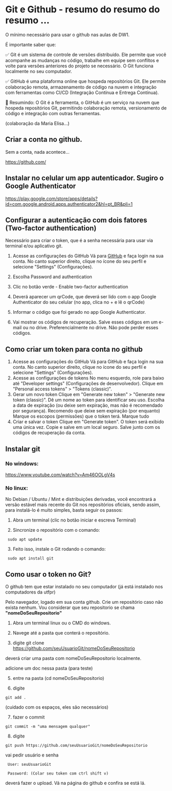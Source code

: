 # Git e Github  - resumo do resumo do resumo ...

O mínimo necessário para usar o github nas aulas de DW1.

É importante saber que:

✅ Git é um sistema de controle de versões distribuído. Ele permite que você acompanhe as mudanças no código, trabalhe em equipe sem conflitos e volte para versões anteriores do projeto se necessário. O Git funciona localmente no seu computador.

✅ GitHub é uma plataforma online que hospeda repositórios Git. Ele permite colaboração remota, armazenamento de código na nuvem e integração com ferramentas como CI/CD (Integração Contínua e Entrega Contínua).

🔹 Resumindo: O Git é a ferramenta, o GitHub é um serviço na nuvem que hospeda repositórios Git, permitindo colaboração remota, versionamento de código e integração com outras ferramentas.

(colaboração da Maria Elisa...)

## Criar a conta no github.
Sem a conta, nada acontece...

https://github.com/


## Instalar no celular um app autenticador. Sugiro o Google Authenticator

https://play.google.com/store/apps/details?id=com.google.android.apps.authenticator2&hl=pt_BR&pli=1


## Configurar a autenticação com dois fatores (Two-factor authentication)
Necessário para criar o token, que é a senha necessária para usar via terminal e/ou aplicativo git.

1. Acesse as configurações do GitHub
Vá para [GitHub](https://github.com/) e faça login na sua conta.
No canto superior direito, clique no ícone do seu perfil e selecione "Settings" (Configurações).
3. Escolha Password and authentication
4. Clic no botão verde - Enable two-factor authentication
5. Deverá aparecer um qrCode, que deverá ser lido com o app Google Authenticator do seu celular (no app, clica no + e lê o qrCode)
6. Informar o código que foi gerado no app Google Authenticator.

7. Vai mostrar os códigos de recuperação. Salve esses códigos em um e-mail ou no drive. Preferencialmente no drive. Não pode perder esses códigos.


## Como criar um token para conta no github

1. Acesse as configurações do GitHub
Vá para GitHub e faça login na sua conta.
No canto superior direito, clique no ícone do seu perfil e selecione "Settings" (Configurações).
2. Acesse as configurações de tokens
No menu esquerdo, role para baixo até "Developer settings" (Configurações de desenvolvedor).
Clique em "Personal access tokens" > "Tokens (classic)".
3. Gerar um novo token
Clique em "Generate new token" > "Generate new token (classic)".
Dê um nome ao token para identificar seu uso.
Escolha a data de expiração (ou deixe sem expiração, mas não é recomendado por segurança).
Recomendo que deixe sem expiração (por enquanto)
Marque os escopos (permissões) que o token terá.
Marque tudo
4. Criar e salvar o token
Clique em "Generate token".
O token será exibido uma única vez. Copie e salve em um local seguro. Salve junto com os códigos de recuperação da conta.

## Instalar git

### No windows:

https://www.youtube.com/watch?v=Am46OOLgV4s


### No linux: 
No Debian / Ubuntu / Mint e distribuições derivadas, você encontrará a versão estável mais recente do Git nos repositórios oficiais, sendo assim, para instalá-lo é muito simples, basta seguir os passos:

1) Abra um terminal (clic no botão iniciar e escreva Terminal)

2) Sincronize o repositório com o comando:

``` sudo apt update``` 

3) Feito isso, instale o Git rodando o comando:

``` sudo apt install git``` 


## Como usar o token no Git?

O github tem que estar instalado no seu computador (já está instalado nos computadores da utfpr)

Pelo navegador, logado em sua conta github. Crie um repositório caso não exista nenhum. Vou considerar que seu repositorio se chama **"nomeDoSeuRepositorio"**

1) Abra um terminal linux ou o CMD do windows.

2) Navege até a pasta que conterá o repositório.

4) digite
git clone https://github.com/seuUsuarioGit/nomeDoSeuRepositorio

deverá criar uma pasta com nomeDoSeuRepositorio localmente.

adicione um doc nessa pasta (para teste)

5) entre na pasta (cd nomeDoSeuRepositorio)

6) digite

``` git add . ``` 

(cuidado com os espaços, eles são necessários)

7) fazer o commit

``` git commit -m "uma mensagem qualquer" ``` 

8) digite

``` git push https://github.com/seuUsuarioGit/nomeDoSeuRepositorio ``` 

vai pedir usuário e senha

``` User: seuUsuarioGit``` 

``` Password: (Colar seu token com ctrl shift v)``` 

deverá fazer o upload. Vá na página do github e confira se está lá.




